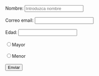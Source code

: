 <!DOCTYPE html>
<html>
<head>
	<meta charset="utf-8">
	<title>Formulario</title>
</head>
<body>
	<form method="POST" action="http://formadorestic.com/alumnosdaw/procesaformulario.php">
		<label for="name">Nombre:</label>
			<input type="text" name="nombre" id="name" placeholder="Introduzca nombre" required><br><br>
		<label for="correo">Correo email:</label>
			<input type="email" name="email" id="correo"><br><br>
		<label for="años">Edad:</label>
			<input type="number" name="edad"><br><br>
		<label for="mayor"></label>
			<input type="radio" name="mayormenor" id="mayor" value="Mayor">Mayor<br><br>
		<label for="menor"></label>
			<input type="radio" name="mayormenor" id="menor" value="Menor">Menor <br><br>
			<input type="submit" value="Enviar">
	</form>
</body>
</html>
